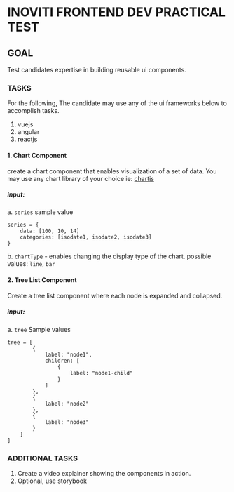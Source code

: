 
# INOVITI FRONTEND DEV PRACTICAL TEST


## GOAL
Test candidates expertise in building reusable ui components.

### TASKS
For the following, The candidate may use any of the ui frameworks below to accomplish tasks.
1. vuejs
2. angular
3. reactjs

#### 1. Chart Component

create a chart component that enables visualization of a set of data. You may use any chart library of your choice ie: [chartjs](https://www.chartjs.org/)



##### input:
 a. `series`
sample value
```
series = {
    data: [100, 10, 14]
    categories: [isodate1, isodate2, isodate3]
}
```
 b. `chartType` - enables changing the display type of the chart.
possible values: `line`, `bar`


#### 2. Tree List Component
Create a tree list component where each node is expanded and collapsed.

##### input:
a. `tree`
Sample values
```
tree = [
        {
            label: "node1",
            children: [
                {
                    label: "node1-child"
                }
            ]
        },
        {
            label: "node2"
        },
        {
            label: "node3"
        }
    ]
]
```
### ADDITIONAL TASKS
1. Create a video explainer showing the components in action.
2. Optional, use storybook




